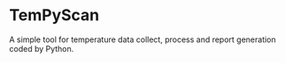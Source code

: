 # TemPyScan
A simple tool for temperature data collect, process and report generation coded by Python.
